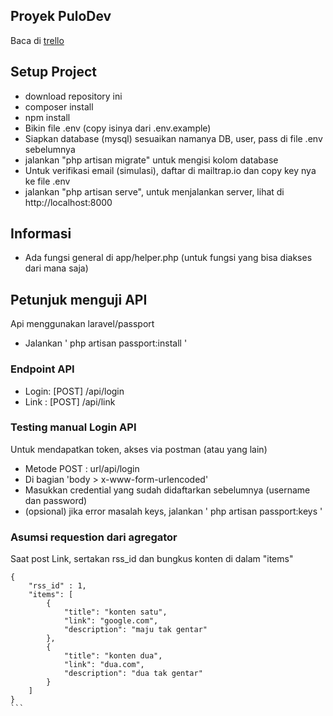 
## Proyek PuloDev

Baca di [trello](https://trello.com/b/7SI1Qe1T/version-1)

## Setup Project
- download repository ini
- composer install
- npm install
- Bikin file .env (copy isinya dari .env.example)
- Siapkan database (mysql) sesuaikan namanya DB, user, pass di file .env sebelumnya
- jalankan "php artisan migrate" untuk mengisi kolom database
- Untuk verifikasi email (simulasi), daftar di mailtrap.io dan copy key nya ke file .env
- jalankan "php artisan serve", untuk menjalankan server, lihat di http://localhost:8000

## Informasi
- Ada fungsi general di app/helper.php (untuk fungsi yang bisa diakses dari mana saja)

## Petunjuk menguji API
Api menggunakan laravel/passport
- Jalankan ' php artisan passport:install ' 

### Endpoint API
- Login: [POST] /api/login
- Link : [POST] /api/link

### Testing manual Login API 
Untuk mendapatkan token, akses via postman (atau yang lain) 
- Metode POST : url/api/login
- Di bagian 'body > x-www-form-urlencoded'
- Masukkan credential yang sudah didaftarkan sebelumnya (username dan password) 
- (opsional) jika error masalah keys, jalankan ' php artisan passport:keys '

### Asumsi requestion dari agregator

Saat post Link, sertakan rss_id dan bungkus konten di dalam "items"
````
{
    "rss_id" : 1,
    "items": [
        {
            "title": "konten satu",
            "link": "google.com",
            "description": "maju tak gentar"
        },
        {
            "title": "konten dua",
            "link": "dua.com",
            "description": "dua tak gentar"
        }
    ]
}
```